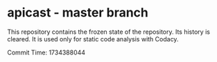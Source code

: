# apicast - master branch

This repository contains the frozen state of the repository.
Its history is cleared. It is used only for static code
analysis with Codacy.

Commit Time: 1734388044